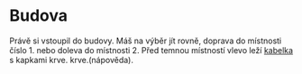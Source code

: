 # Budova

Právě si vstoupil do budovy. Máš na výběr jít rovně, doprava do místnosti číslo 1. nebo doleva do místnosti 2.
Před temnou místností vlevo leží [kabelka](stuff/handbag) s kapkami krve.
krve.(nápověda).
